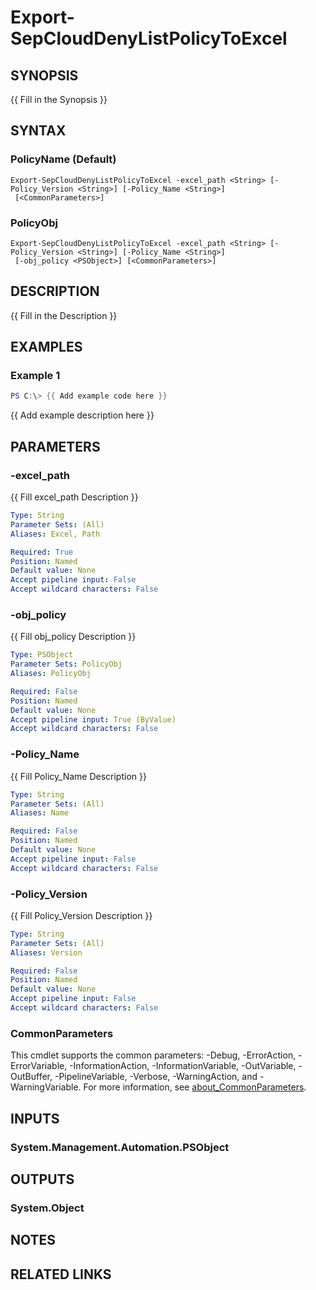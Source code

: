 ﻿---
external help file: PSSymantecCloud-help.xml
Module Name: PSSymantecCloud
online version:
schema: 2.0.0
---

# Export-SepCloudDenyListPolicyToExcel

## SYNOPSIS
{{ Fill in the Synopsis }}

## SYNTAX

### PolicyName (Default)
```
Export-SepCloudDenyListPolicyToExcel -excel_path <String> [-Policy_Version <String>] [-Policy_Name <String>]
 [<CommonParameters>]
```

### PolicyObj
```
Export-SepCloudDenyListPolicyToExcel -excel_path <String> [-Policy_Version <String>] [-Policy_Name <String>]
 [-obj_policy <PSObject>] [<CommonParameters>]
```

## DESCRIPTION
{{ Fill in the Description }}

## EXAMPLES

### Example 1
```powershell
PS C:\> {{ Add example code here }}
```

{{ Add example description here }}

## PARAMETERS

### -excel_path
{{ Fill excel_path Description }}

```yaml
Type: String
Parameter Sets: (All)
Aliases: Excel, Path

Required: True
Position: Named
Default value: None
Accept pipeline input: False
Accept wildcard characters: False
```

### -obj_policy
{{ Fill obj_policy Description }}

```yaml
Type: PSObject
Parameter Sets: PolicyObj
Aliases: PolicyObj

Required: False
Position: Named
Default value: None
Accept pipeline input: True (ByValue)
Accept wildcard characters: False
```

### -Policy_Name
{{ Fill Policy_Name Description }}

```yaml
Type: String
Parameter Sets: (All)
Aliases: Name

Required: False
Position: Named
Default value: None
Accept pipeline input: False
Accept wildcard characters: False
```

### -Policy_Version
{{ Fill Policy_Version Description }}

```yaml
Type: String
Parameter Sets: (All)
Aliases: Version

Required: False
Position: Named
Default value: None
Accept pipeline input: False
Accept wildcard characters: False
```

### CommonParameters
This cmdlet supports the common parameters: -Debug, -ErrorAction, -ErrorVariable, -InformationAction, -InformationVariable, -OutVariable, -OutBuffer, -PipelineVariable, -Verbose, -WarningAction, and -WarningVariable. For more information, see [about_CommonParameters](http://go.microsoft.com/fwlink/?LinkID=113216).

## INPUTS

### System.Management.Automation.PSObject

## OUTPUTS

### System.Object
## NOTES

## RELATED LINKS
